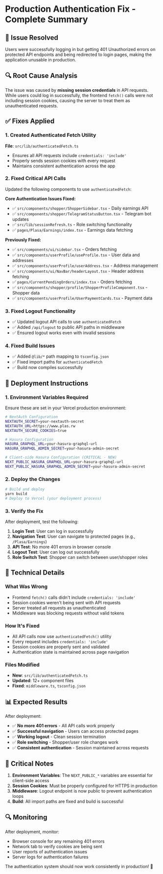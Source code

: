 # Production Authentication Fix - Complete Summary

## 🚨 Issue Resolved
Users were successfully logging in but getting 401 Unauthorized errors on protected API endpoints and being redirected to login pages, making the application unusable in production.

## 🔍 Root Cause Analysis
The issue was caused by **missing session credentials** in API requests. While users could log in successfully, the frontend `fetch()` calls were not including session cookies, causing the server to treat them as unauthenticated requests.

## ✅ Fixes Applied

### 1. **Created Authenticated Fetch Utility**
**File**: `src/lib/authenticatedFetch.ts`
- Ensures all API requests include `credentials: 'include'`
- Properly sends session cookies with every request
- Maintains consistent authentication across the app

### 2. **Fixed Critical API Calls**
Updated the following components to use `authenticatedFetch`:

**Core Authentication Issues Fixed:**
- ✅ `src/components/shopper/ShopperSidebar.tsx` - Daily earnings API
- ✅ `src/components/shopper/TelegramStatusButton.tsx` - Telegram bot updates
- ✅ `src/lib/sessionRefresh.ts` - Role switching functionality
- ✅ `pages/Plasa/Earnings/index.tsx` - Earnings data fetching

**Previously Fixed:**
- ✅ `src/components/ui/sidebar.tsx` - Orders fetching
- ✅ `src/components/userProfile/useProfile.tsx` - User data and addresses
- ✅ `src/components/userProfile/userAddress.tsx` - Address management
- ✅ `src/components/ui/NavBar/headerLayout.tsx` - Header address fetching
- ✅ `pages/CurrentPendingOrders/index.tsx` - Orders fetching
- ✅ `src/components/shopper/profile/ShopperProfileComponent.tsx` - Shopper data
- ✅ `src/components/userProfile/UserPaymentCards.tsx` - Payment data

### 3. **Fixed Logout Functionality**
- ✅ Updated logout API calls to use `authenticatedFetch`
- ✅ Added `/api/logout` to public API paths in middleware
- ✅ Ensured logout works even with invalid sessions

### 4. **Fixed Build Issues**
- ✅ Added `@lib/*` path mapping to `tsconfig.json`
- ✅ Fixed import paths for `authenticatedFetch`
- ✅ Build now compiles successfully

## 🚀 Deployment Instructions

### 1. **Environment Variables Required**
Ensure these are set in your Vercel production environment:

```bash
# NextAuth Configuration
NEXTAUTH_SECRET=your-nextauth-secret
NEXTAUTH_URL=https://www.plas.rw
NEXTAUTH_SECURE_COOKIES=true

# Hasura Configuration
HASURA_GRAPHQL_URL=your-hasura-graphql-url
HASURA_GRAPHQL_ADMIN_SECRET=your-hasura-admin-secret

# Client-side Hasura Configuration (CRITICAL - NEW)
NEXT_PUBLIC_HASURA_GRAPHQL_URL=your-hasura-graphql-url
NEXT_PUBLIC_HASURA_GRAPHQL_ADMIN_SECRET=your-hasura-admin-secret
```

### 2. **Deploy the Changes**
```bash
# Build and deploy
yarn build
# Deploy to Vercel (your deployment process)
```

### 3. **Verify the Fix**
After deployment, test the following:

1. **Login Test**: User can log in successfully
2. **Navigation Test**: User can navigate to protected pages (e.g., `/Plasa/Earnings`)
3. **API Test**: No more 401 errors in browser console
4. **Logout Test**: User can log out successfully
5. **Role Switch Test**: Shopper can switch between user/shopper roles

## 🔧 Technical Details

### **What Was Wrong**
- Frontend `fetch()` calls didn't include `credentials: 'include'`
- Session cookies weren't being sent with API requests
- Server treated all requests as unauthenticated
- Middleware was blocking requests without valid tokens

### **How It's Fixed**
- All API calls now use `authenticatedFetch()` utility
- Every request includes `credentials: 'include'`
- Session cookies are properly sent and validated
- Authentication state is maintained across page navigation

### **Files Modified**
- **New**: `src/lib/authenticatedFetch.ts`
- **Updated**: 12+ component files
- **Fixed**: `middleware.ts`, `tsconfig.json`

## 📊 Expected Results

After deployment:
- ✅ **No more 401 errors** - All API calls work properly
- ✅ **Successful navigation** - Users can access protected pages
- ✅ **Working logout** - Clean session termination
- ✅ **Role switching** - Shopper/user role changes work
- ✅ **Consistent authentication** - Session maintained across requests

## 🚨 Critical Notes

1. **Environment Variables**: The `NEXT_PUBLIC_*` variables are essential for client-side access
2. **Session Cookies**: Must be properly configured for HTTPS in production
3. **Middleware**: Logout endpoint is now public to prevent authentication loops
4. **Build**: All import paths are fixed and build is successful

## 🔍 Monitoring

After deployment, monitor:
- Browser console for any remaining 401 errors
- Network tab to verify cookies are being sent
- User reports of authentication issues
- Server logs for authentication failures

The authentication system should now work consistently in production! 🎉
